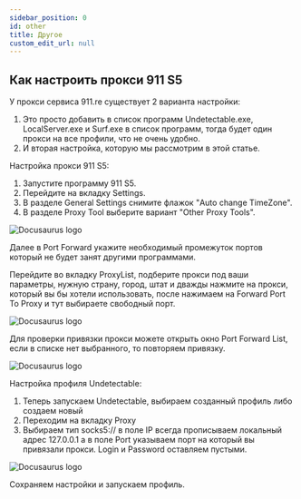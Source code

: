 ```yaml
---
sidebar_position: 0
id: other
title: Другое
custom_edit_url: null
---
```


## Как настроить прокси 911 S5

У прокси сервиса 911.re существует 2 варианта настройки:
1. Это просто добавить в список программ Undetectable.exe, LocalServer.exe и Surf.exe в список программ, тогда будет один прокси на все профили, что не очень удобно.
2. И вторая настройка, которую мы рассмотрим в этой статье.

Настройка прокси 911 S5:
1. Запустите программу 911 S5.
2. Перейдите на вкладку Settings.
3. В разделе General Settings снимите флажок "Auto change TimeZone".
4. В разделе Proxy Tool выберите вариант "Other Proxy Tools".

![Docusaurus logo](/img/proxies-911/proxies-911-1.png)

Далее в Port Forward укажите необходимый промежуток портов который не будет занят другими программами.

Перейдите во вкладку ProxyList, подберите прокси под ваши параметры, нужную страну, город, штат и дважды нажмите на прокси, который вы бы хотели использовать, после нажимаем на Forward Port To Proxy и тут выбираете свободный порт.

![Docusaurus logo](/img/proxies-911/proxies-911-2.png)

Для проверки привязки прокси можете открыть окно Port Forward List, если в списке нет выбранного, то повторяем привязку.

![Docusaurus logo](/img/proxies-911/proxies-911-3.png)

Настройка профиля Undetectable:
1. Теперь запускаем Undetectable, выбираем созданный профиль либо создаем новый
2. Переходим на вкладку Proxy
3. Выбираем тип socks5:// в поле IP всегда прописываем локальный адрес 127.0.0.1 а в поле Port указываем порт на который вы привязали прокси. Login и Password оставляем пустыми.

![Docusaurus logo](/img/proxies-911/proxies-911-4.jpg)

Сохраняем настройки и запускаем профиль.
